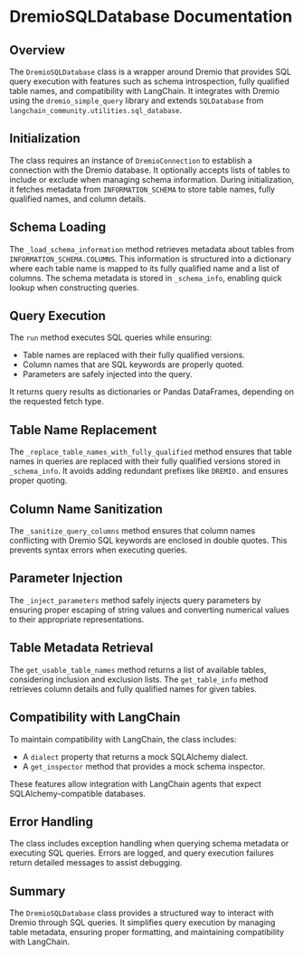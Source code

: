 # DremioSQLDatabase Documentation

## Overview
The `DremioSQLDatabase` class is a wrapper around Dremio that provides SQL query execution with features such as schema introspection, fully qualified table names, and compatibility with LangChain. It integrates with Dremio using the `dremio_simple_query` library and extends `SQLDatabase` from `langchain_community.utilities.sql_database`.

## Initialization
The class requires an instance of `DremioConnection` to establish a connection with the Dremio database. It optionally accepts lists of tables to include or exclude when managing schema information. During initialization, it fetches metadata from `INFORMATION_SCHEMA` to store table names, fully qualified names, and column details.

## Schema Loading
The `_load_schema_information` method retrieves metadata about tables from `INFORMATION_SCHEMA.COLUMNS`. This information is structured into a dictionary where each table name is mapped to its fully qualified name and a list of columns. The schema metadata is stored in `_schema_info`, enabling quick lookup when constructing queries.

## Query Execution
The `run` method executes SQL queries while ensuring:
- Table names are replaced with their fully qualified versions.
- Column names that are SQL keywords are properly quoted.
- Parameters are safely injected into the query.

It returns query results as dictionaries or Pandas DataFrames, depending on the requested fetch type.

## Table Name Replacement
The `_replace_table_names_with_fully_qualified` method ensures that table names in queries are replaced with their fully qualified versions stored in `_schema_info`. It avoids adding redundant prefixes like `DREMIO.` and ensures proper quoting.

## Column Name Sanitization
The `_sanitize_query_columns` method ensures that column names conflicting with Dremio SQL keywords are enclosed in double quotes. This prevents syntax errors when executing queries.

## Parameter Injection
The `_inject_parameters` method safely injects query parameters by ensuring proper escaping of string values and converting numerical values to their appropriate representations.

## Table Metadata Retrieval
The `get_usable_table_names` method returns a list of available tables, considering inclusion and exclusion lists. The `get_table_info` method retrieves column details and fully qualified names for given tables.

## Compatibility with LangChain
To maintain compatibility with LangChain, the class includes:
- A `dialect` property that returns a mock SQLAlchemy dialect.
- A `get_inspector` method that provides a mock schema inspector.

These features allow integration with LangChain agents that expect SQLAlchemy-compatible databases.

## Error Handling
The class includes exception handling when querying schema metadata or executing SQL queries. Errors are logged, and query execution failures return detailed messages to assist debugging.

## Summary
The `DremioSQLDatabase` class provides a structured way to interact with Dremio through SQL queries. It simplifies query execution by managing table metadata, ensuring proper formatting, and maintaining compatibility with LangChain.
